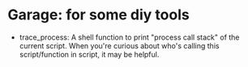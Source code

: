 # Garage: for some diy tools

* trace_process: A shell function to print "process call stack" of the current script. When you're curious about who's calling this script/function in script, it may be helpful.

